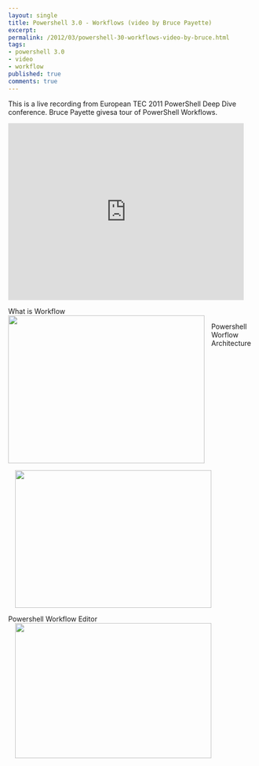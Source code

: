 ```yaml
---
layout: single
title: Powershell 3.0 - Workflows (video by Bruce Payette)
excerpt: 
permalink: /2012/03/powershell-30-workflows-video-by-bruce.html
tags: 
- powershell 3.0
- video
- workflow
published: true
comments: true
---
```

This is a live recording from European TEC 2011 PowerShell Deep Dive conference.
Bruce Payette givesa tour of PowerShell Workflows.

  <iframe allowfullscreen="" frameborder="0" height="360" src="https://www.youtube.com/embed/qeV4Qmce2Dk" width="480"></iframe>


What is Workflow
<a href="{{ site.url }}/images/2012/20120315_Powershell_3.0_-_Workflows_(video_by_Bruce_Payette)/Powershellv3.0-Workflow_what_is_it__1946163791__-1087x820.png" imageanchor="1" style="clear: left; float: left; margin-bottom: 1em; margin-right: 1em;"><img border="0" height="301" src="{{ site.url }}/images/2012/20120315_Powershell_3.0_-_Workflows_(video_by_Bruce_Payette)/Powershellv3.0-Workflow_what_is_it__239052185__-400x302.png" width="400" /></a>

<div style="text-align: left;">














Powershell Worflow Architecture<div class="separator" style="clear: both; text-align: left;"><a href="{{ site.url }}/images/2012/20120315_Powershell_3.0_-_Workflows_(video_by_Bruce_Payette)/Powershellv3.0-Workflow_Architecture__1341603369__-1373x962.png" imageanchor="1" style="margin-left: 1em; margin-right: 1em;"><img border="0" height="280" src="{{ site.url }}/images/2012/20120315_Powershell_3.0_-_Workflows_(video_by_Bruce_Payette)/Powershellv3.0-Workflow_Architecture__377250876__-400x280.png" width="400" /></a><div class="separator" style="clear: both; text-align: left;">
<div class="separator" style="clear: both; text-align: left;">Powershell Workflow Editor<div class="separator" style="clear: both; text-align: left;"><a href="{{ site.url }}/images/2012/20120315_Powershell_3.0_-_Workflows_(video_by_Bruce_Payette)/Powershellv3.0-Powershell_Workflow_Editor__936455835__-1440x991.png" imageanchor="1" style="margin-left: 1em; margin-right: 1em;"><img border="0" height="275" src="{{ site.url }}/images/2012/20120315_Powershell_3.0_-_Workflows_(video_by_Bruce_Payette)/Powershellv3.0-Powershell_Workflow_Editor__597001695__-400x275.png" width="400" /></a><div class="separator" style="clear: both; text-align: left;">
<div class="separator" style="clear: both; text-align: left;">
<div style="text-align: left;">


